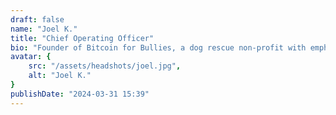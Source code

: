 ```yaml
---
draft: false
name: "Joel K."
title: "Chief Operating Officer"
bio: "Founder of Bitcoin for Bullies, a dog rescue non-profit with emphasis on educating businesses and the public on the merits of bitcoin."
avatar: {
    src: "/assets/headshots/joel.jpg",
    alt: "Joel K."
}
publishDate: "2024-03-31 15:39"
---
```

